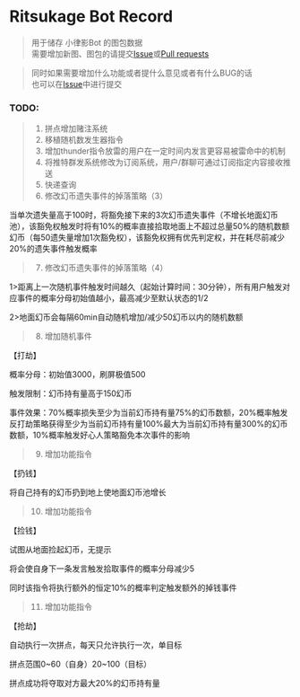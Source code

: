 # Ritsukage Bot Record  

> 用于储存 小律影Bot 的图包数据  
> 需要增加新图、图包的请提交[Issue](https://github.com/BAKAOLC/RitsukageBotRecord/issues)或[Pull requests](https://github.com/BAKAOLC/RitsukageBotRecord/pulls)  

> 同时如果需要增加什么功能或者提什么意见或者有什么BUG的话  
> 也可以在[Issue](https://github.com/BAKAOLC/RitsukageBotRecord/issues)中进行提交  

### TODO:  
> 1. 拼点增加赌注系统  
> 2. 移植随机数发生器指令  
> 3. 增加thunder指令放雷的用户在一定时间内发言更容易被雷命中的机制  
> 4. 将推特群发系统修改为订阅系统，用户/群聊可通过订阅指定内容接收推送  
> 5. 快递查询  
> 6. 修改幻币遗失事件的掉落策略（3）
当单次遗失量高于100时，将豁免接下来的3次幻币遗失事件（不增长地面幻币池），该豁免权触发时将有10%的概率直接拾取地面上不超过总量50%的随机数额幻币（每50遗失量增加1次豁免权），该豁免权拥有优先判定权，并在耗尽前减少20%的遗失事件触发概率  
> 7. 修改幻币遗失事件的掉落策略（4）
1>距离上一次随机事件触发时间越久（起始计算时间：30分钟），所有用户触发对应事件的概率分母初始值越小，最高减少至默认状态的1/2
2>地面幻币会每隔60min自动随机增加/减少50幻币以内的随机数额  
> 8. 增加随机事件
【打劫】
概率分母：初始值3000，刷屏极值500
触发限制：幻币持有量高于150幻币
事件效果：70%概率损失至少为当前幻币持有量75%的幻币数额，20%概率触发反打劫策略获得至少为当前幻币持有量100%最大为当前幻币持有量300%的幻币数额，10%概率触发好心人策略豁免本次事件的影响  
> 9. 增加功能指令
【扔钱】
将自己持有的幻币扔到地上使地面幻币池增长  
> 10. 增加功能指令
【捡钱】
试图从地面捡起幻币，无提示
将会使自身下一条发言触发拾取事件的概率分母减少5
同时该指令将执行额外的恒定10%的概率判定触发额外的掉钱事件  
> 11. 增加功能指令
【抢劫】
自动执行一次拼点，每天只允许执行一次，单目标
拼点范围0~60（自身）20~100（目标）
拼点成功将夺取对方最大20%的幻币持有量  